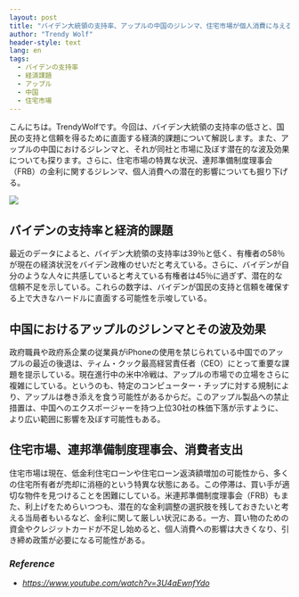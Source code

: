 ```yaml
---
layout: post
title: "バイデン大統領の支持率、アップルの中国のジレンマ、住宅市場が個人消費に与える影響"
author: "Trendy Wolf"
header-style: text
lang: en
tags:
  - バイデンの支持率
  - 経済課題
  - アップル
  - 中国
  - 住宅市場
---
```


こんにちは。TrendyWolfです。今回は、バイデン大統領の支持率の低さと、国民の支持と信頼を得るために直面する経済的課題について解説します。また、アップルの中国におけるジレンマと、それが同社と市場に及ぼす潜在的な波及効果についても探ります。さらに、住宅市場の特異な状況、連邦準備制度理事会（FRB）の金利に関するジレンマ、個人消費への潜在的影響についても掘り下げる。

<img
    src="https://i.ytimg.com/vi/3U4aEwnfYdo/hqdefault.jpg"
/>


## バイデンの支持率と経済的課題
最近のデータによると、バイデン大統領の支持率は39％と低く、有権者の58％が現在の経済状況をバイデン政権のせいだと考えている。さらに、バイデンが自分のような人々に共感していると考えている有権者は45％に過ぎず、潜在的な信頼不足を示している。これらの数字は、バイデンが国民の支持と信頼を確保する上で大きなハードルに直面する可能性を示唆している。

## 中国におけるアップルのジレンマとその波及効果
政府職員や政府系企業の従業員がiPhoneの使用を禁じられている中国でのアップルの最近の後退は、ティム・クック最高経営責任者（CEO）にとって重要な課題を提示している。現在進行中の米中冷戦は、アップルの市場での立場をさらに複雑にしている。というのも、特定のコンピューター・チップに対する規制により、アップルは巻き添えを食う可能性があるからだ。このアップル製品への禁止措置は、中国へのエクスポージャーを持つ上位30社の株価下落が示すように、より広い範囲に影響を及ぼす可能性もある。

## 住宅市場、連邦準備制度理事会、消費者支出
住宅市場は現在、低金利住宅ローンや住宅ローン返済額増加の可能性から、多くの住宅所有者が売却に消極的という特異な状態にある。この停滞は、買い手が適切な物件を見つけることを困難にしている。米連邦準備制度理事会（FRB）もまた、利上げをためらいつつも、潜在的な金利調整の選択肢を残しておきたいと考える当局者もいるなど、金利に関して厳しい状況にある。一方、買い物のための資金やクレジットカードが不足し始めると、個人消費への影響は大きくなり、引き締め政策が必要になる可能性がある。


### _Reference_
- _https://www.youtube.com/watch?v=3U4aEwnfYdo_

